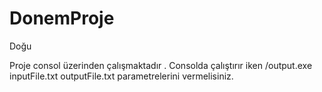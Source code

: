 # DonemProje
Doğu


Proje consol üzerinden çalışmaktadır . Consolda çalıştırır iken /output.exe inputFile.txt outputFile.txt parametrelerini vermelisiniz.

